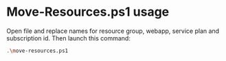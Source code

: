 # Move-Resources.ps1 usage

Open file and replace names for resource group, webapp, service plan and subscription id. Then launch this command:

```sh
.\move-resources.ps1
```